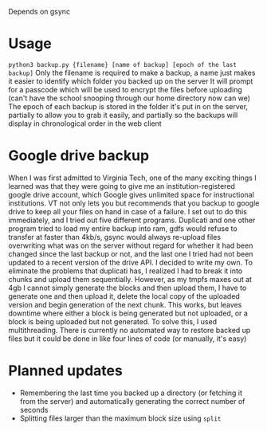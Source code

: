 Depends on gsync

# Usage

`python3 backup.py {filename} [name of backup] [epoch of the last backup]`
Only the filename is required to make a backup, a name just makes it easier to identify which folder you backed up on the server
It will prompt for a passcode which will be used to encrypt the files before uploading (can't have the school snooping through our home directory now can we)
The epoch of each backup is stored in the folder it's put in on the server, partially to allow you to grab it easily, and partially so the backups will display in chronological order in the web client

# Google drive backup

When I was first admitted to Virginia Tech, one of the many exciting things I learned was that they were going to give me an institution-registered google drive account, which Google gives unlimited space for instructional institutions. VT not only lets you but recommends that you backup to google drive to keep all your files on hand in case of a failure. I set out to do this immediately, and I tried out five different programs. Duplicati and one other program tried to load my entire backup into ram, gdfs would refuse to transfer at faster than 4kb/s, gsync would always re-upload files overwriting what was on the server without regard for whether it had been changed since the last backup or not, and the last one I tried had not been updated to a recent version of the drive API. I decided to write my own. To eliminate the problems that duplicati has, I realized I had to break it into chunks and upload them sequentially. However, as my tmpfs maxes out at 4gb I cannot simply generate the blocks and then upload them, I have to generate one and then upload it, delete the local copy of the uploaded version and begin generation of the next chunk. This works, but leaves downtime where either a block is being generated but not uploaded, or a block is being uploaded but not generated. To solve this, I used multithreading. 
There is currently no automated way to restore backed up files but it could be done in like four lines of code (or manually, it's easy)

# Planned updates

- Remembering the last time you backed up a directory (or fetching it from the server) and automatically generating the correct number of seconds
- Splitting files larger than the maximum block size using `split`
